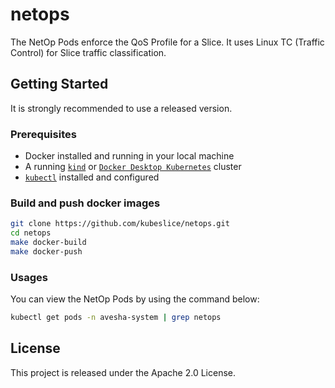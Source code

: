 # netops

The NetOp Pods enforce the QoS Profile for a Slice. It uses Linux TC (Traffic Control) for Slice traffic classification.

## Getting Started

It is strongly recommended to use a released version.

### Prerequisites

* Docker installed and running in your local machine
* A running [`kind`](https://kind.sigs.k8s.io/) or [`Docker Desktop Kubernetes`](https://docs.docker.com/desktop/kubernetes/)
  cluster 
* [`kubectl`](https://kubernetes.io/docs/tasks/tools/) installed and configured

### Build and push docker images

```bash
git clone https://github.com/kubeslice/netops.git
cd netops
make docker-build
make docker-push
```

### Usages
You can view the NetOp Pods by using the command below:

```bash
kubectl get pods -n avesha-system | grep netops
```

## License
This project is released under the Apache 2.0 License.